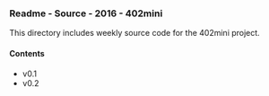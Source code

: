 ### Readme - Source - 2016 - 402mini

This directory includes weekly source code for the 402mini project.

#### Contents
* v0.1
* v0.2

